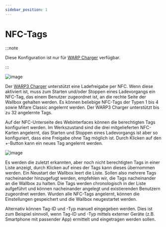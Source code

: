 ```yaml
---
sidebar_position: 1
---
```


# NFC-Tags

:::note

Diese Konfiguration ist nur für [WARP Charger](/docs/warp_charger/introduction) verfügbar.

:::

![image](/img/webinterface/users/warp-users-nfc1.jpeg)

Der [WARP3 Charger](/docs/warp_charger/introduction) unterstützt eine Ladefreigabe per NFC. Wenn diese aktiviert ist, muss zum Starten und/oder Stoppen eines
Ladevorgangs ein NFC-Tag, das einem Benutzer zugeordnet ist, an die rechte Seite der Wallbox gehalten werden.
Es können beliebige NFC-Tags der Typen 1 bis 4 sowie Mifare Classic angelernt werden. Der WARP3 Charger unterstützt bis zu 32 angelernte Tags.

Auf der NFC-Unterseite des Webinterfaces können die berechtigten Tags konfiguriert werden. Im Werkszustand sind
die drei mitgelieferten NFC-Karten angelernt, das Starten und Stoppen eines Ladevorgangs ist aber so konfiguriert,
dass eine Freigabe ohne Tag möglich ist. Durch Klicken auf den *+*-Button kann ein neues Tag angelernt werden.

![image](/img/webinterface/users/warp-users-nfc2.jpeg)

Es werden die zuletzt erkannten, aber noch nicht berechtigten Tags in einer Liste anzeigt, durch Klicken auf eines der Tags kann dieses übernommen werden.
Ein Neustart der Wallbox leert die Liste. Sollen also mehrere Tags nacheinander hinzugefugt werden, empfehlen wir, die Tags nacheinander an die Wallbox zu halten.
Die Tags werden chronologisch in der Liste aufgeführt und können nacheinander angelegt und existierenden Benutzern zugeordnet werden. Wurden alle NFC-Tags angelernt,
können die Einstellungen gespeichert und die Wallbox neugestartet werden.

Alternativ können Tag-ID und -Typ manuell eingegeben werden. Dies ist zum Beispiel sinnvoll, wenn Tag-ID und
-Typ mittels externer Geräte (z.B. Smartphone mit passender App) ermittelt und eingetragen werden sollen.
